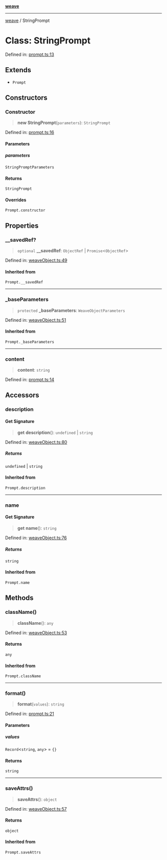 [**weave**](../README.md)

***

[weave](../README.md) / StringPrompt

# Class: StringPrompt

Defined in: [prompt.ts:13](https://github.com/wandb/weave/blob/69f1caabebc727846756574d549b7e7dda458b63/sdks/node/src/prompt.ts#L13)

## Extends

- `Prompt`

## Constructors

### Constructor

> **new StringPrompt**(`parameters`): `StringPrompt`

Defined in: [prompt.ts:16](https://github.com/wandb/weave/blob/69f1caabebc727846756574d549b7e7dda458b63/sdks/node/src/prompt.ts#L16)

#### Parameters

##### parameters

`StringPromptParameters`

#### Returns

`StringPrompt`

#### Overrides

`Prompt.constructor`

## Properties

### \_\_savedRef?

> `optional` **\_\_savedRef**: `ObjectRef` \| `Promise`\<`ObjectRef`\>

Defined in: [weaveObject.ts:49](https://github.com/wandb/weave/blob/69f1caabebc727846756574d549b7e7dda458b63/sdks/node/src/weaveObject.ts#L49)

#### Inherited from

`Prompt.__savedRef`

***

### \_baseParameters

> `protected` **\_baseParameters**: `WeaveObjectParameters`

Defined in: [weaveObject.ts:51](https://github.com/wandb/weave/blob/69f1caabebc727846756574d549b7e7dda458b63/sdks/node/src/weaveObject.ts#L51)

#### Inherited from

`Prompt._baseParameters`

***

### content

> **content**: `string`

Defined in: [prompt.ts:14](https://github.com/wandb/weave/blob/69f1caabebc727846756574d549b7e7dda458b63/sdks/node/src/prompt.ts#L14)

## Accessors

### description

#### Get Signature

> **get** **description**(): `undefined` \| `string`

Defined in: [weaveObject.ts:80](https://github.com/wandb/weave/blob/69f1caabebc727846756574d549b7e7dda458b63/sdks/node/src/weaveObject.ts#L80)

##### Returns

`undefined` \| `string`

#### Inherited from

`Prompt.description`

***

### name

#### Get Signature

> **get** **name**(): `string`

Defined in: [weaveObject.ts:76](https://github.com/wandb/weave/blob/69f1caabebc727846756574d549b7e7dda458b63/sdks/node/src/weaveObject.ts#L76)

##### Returns

`string`

#### Inherited from

`Prompt.name`

## Methods

### className()

> **className**(): `any`

Defined in: [weaveObject.ts:53](https://github.com/wandb/weave/blob/69f1caabebc727846756574d549b7e7dda458b63/sdks/node/src/weaveObject.ts#L53)

#### Returns

`any`

#### Inherited from

`Prompt.className`

***

### format()

> **format**(`values`): `string`

Defined in: [prompt.ts:21](https://github.com/wandb/weave/blob/69f1caabebc727846756574d549b7e7dda458b63/sdks/node/src/prompt.ts#L21)

#### Parameters

##### values

`Record`\<`string`, `any`\> = `{}`

#### Returns

`string`

***

### saveAttrs()

> **saveAttrs**(): `object`

Defined in: [weaveObject.ts:57](https://github.com/wandb/weave/blob/69f1caabebc727846756574d549b7e7dda458b63/sdks/node/src/weaveObject.ts#L57)

#### Returns

`object`

#### Inherited from

`Prompt.saveAttrs`
